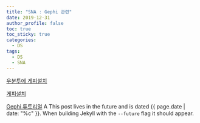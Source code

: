 ```yaml
---
title: "SNA : Gephi 관련"
date: 2019-12-31
author_profile: false
toc: true
toc_sticky: true
categories:
  - DS
tags:
  - DS
  - SNA
---
```

 

[우분투에 게피설치](https://lucahammer.com/2020/02/26/how-to-install-gephi-0-9-2-on-ubuntu-18-04/)

[게피설치](https://askubuntu.com/questions/193287/how-can-i-install-gephi/1208819#1208819)

[Gephi 튜토리얼](https://www.youtube.com/watch?v=gcfAT8aMxuQ)
A
This post lives in the future and is dated {{ page.date | date: "%c" }}. When building Jekyll with the `--future` flag it should appear.
